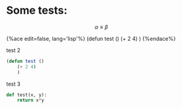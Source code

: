 Some tests:
===========

$$\alpha \equiv \beta$$

{%ace edit=false, lang='lisp'%}
(defun test ()
	(+ 2 4)
	)
{%endace%}


test 2


```lisp
(defun test ()
	(+ 2 4)
	)
```

test 3

```python
def test(x, y):
	return x*y
```

